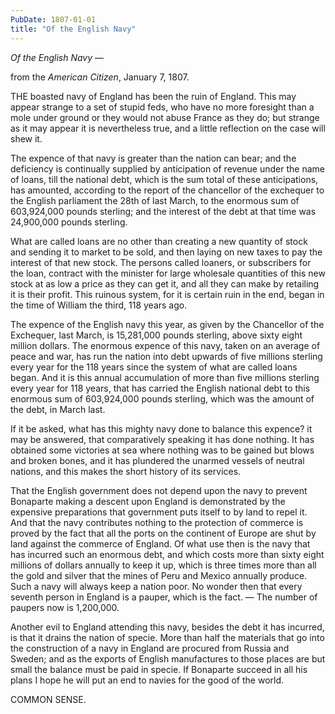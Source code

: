 ```yaml
---
PubDate: 1807-01-01
title: "Of the English Navy"
---
```


   *Of the English Navy* &mdash;
   
   from the *American Citizen*, January 7, 1807.

   THE boasted navy of England has been the ruin of England. This may appear
   strange to a set of stupid feds, who have no more foresight than a mole
   under ground or they would not abuse France as they do; but strange as it
   may appear it is nevertheless true, and a little reflection on the case
   will shew it.

   The expence of that navy is greater than the nation can bear; and the
   deficiency is continually supplied by anticipation of revenue under the
   name of loans, till the national debt, which is the sum total of these
   anticipations, has amounted, according to the report of the chancellor of
   the exchequer to the English parliament the 28th of last March, to the
   enormous sum of 603,924,000 pounds sterling; and the interest of the debt at
   that time was 24,900,000 pounds sterling.

   What are called loans are no other than creating a new quantity of stock
   and sending it to market to be sold, and then laying on new taxes to pay
   the interest of that new stock. The persons called loaners, or subscribers
   for the loan, contract with the minister for large wholesale quantities of
   this new stock at as low a price as they can get it, and all they can make
   by retailing it is their profit. This ruinous system, for it is certain
   ruin in the end, began in the time of William the third, 118 years ago.

   The expence of the English navy this year, as given by the Chancellor of
   the Exchequer, last March, is 15,281,000 pounds sterling, above sixty eight
   million dollars. The enormous expence of this navy, taken on an average of
   peace and war, has run the nation into debt upwards of five millions sterling 
   every year for the 118 years since the
   system of what are called loans began. And it is this annual accumulation
   of more than five millions sterling every year for 118 years, that has 
   carried the English national debt to this
   enormous sum of 603,924,000 pounds sterling, which was the amount of the debt,
   in March last. 
   
   If it be asked, what has this mighty navy done to balance
   this expence? it may be answered, that comparatively speaking it has
   done nothing. It has obtained some victories at sea where nothing was to
   be gained but blows and broken bones, and it has plundered the unarmed
   vessels of neutral nations, and this makes the short history of its
   services.

   That the English government does not depend upon the navy to prevent
   Bonaparte making a descent upon England is demonstrated by the expensive
   preparations that government puts itself to by land to repel it. And that
   the navy contributes nothing to the protection of commerce is proved by
   the fact that all the ports on the continent of Europe are shut by land
   against the commerce of England. Of what use then is the navy that has
   incurred such an enormous debt, and which costs more than sixty eight
   millions of dollars annually to keep it up, which is three times more than
   all the gold and silver that the mines of Peru and Mexico annually
   produce. Such a navy will always keep a nation poor. No wonder then that
   every seventh person in England is a pauper, which is the fact. &mdash; The number
   of paupers now is 1,200,000.

   Another evil to England attending this navy, besides the debt it has
   incurred, is that it drains the nation of specie. More than half the
   materials that go into the construction of a navy in England are procured
   from Russia and Sweden; and as the exports of English manufactures to
   those places are but small the balance must be paid in specie. If
   Bonaparte succeed in all his plans I hope he will put an end to navies
   for the good of the world.

   COMMON SENSE.



